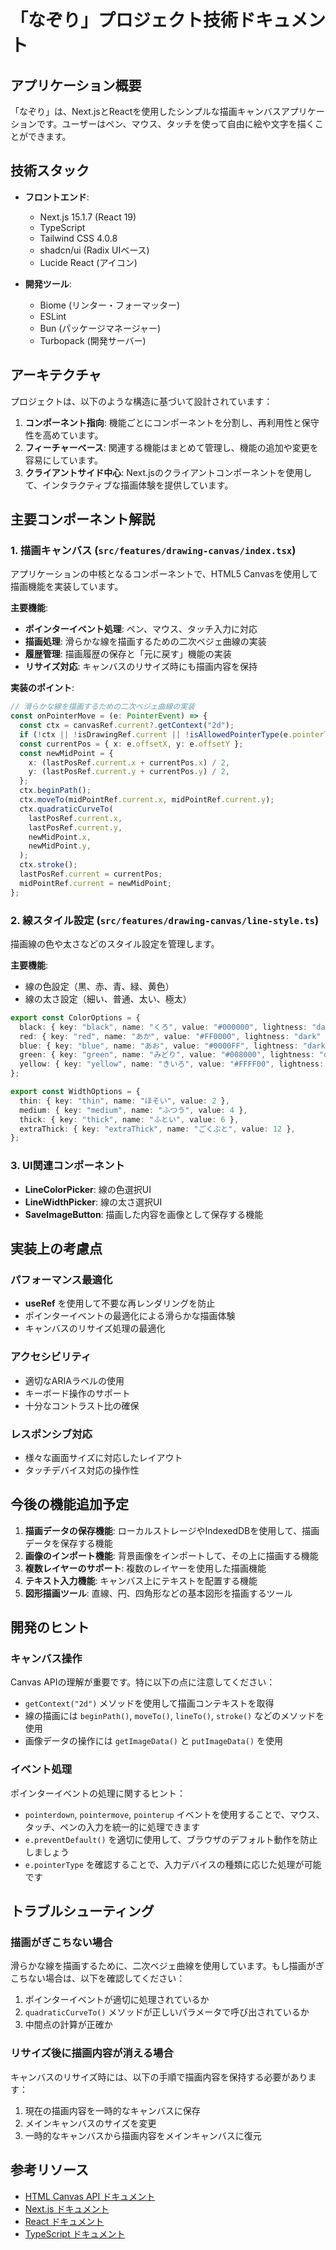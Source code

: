 # 「なぞり」プロジェクト技術ドキュメント

## アプリケーション概要

「なぞり」は、Next.jsとReactを使用したシンプルな描画キャンバスアプリケーションです。ユーザーはペン、マウス、タッチを使って自由に絵や文字を描くことができます。

## 技術スタック

- **フロントエンド**:
  - Next.js 15.1.7 (React 19)
  - TypeScript
  - Tailwind CSS 4.0.8
  - shadcn/ui (Radix UIベース)
  - Lucide React (アイコン)

- **開発ツール**:
  - Biome (リンター・フォーマッター)
  - ESLint
  - Bun (パッケージマネージャー)
  - Turbopack (開発サーバー)

## アーキテクチャ

プロジェクトは、以下のような構造に基づいて設計されています：

1. **コンポーネント指向**: 機能ごとにコンポーネントを分割し、再利用性と保守性を高めています。
2. **フィーチャーベース**: 関連する機能はまとめて管理し、機能の追加や変更を容易にしています。
3. **クライアントサイド中心**: Next.jsのクライアントコンポーネントを使用して、インタラクティブな描画体験を提供しています。

## 主要コンポーネント解説

### 1. 描画キャンバス (`src/features/drawing-canvas/index.tsx`)

アプリケーションの中核となるコンポーネントで、HTML5 Canvasを使用して描画機能を実装しています。

**主要機能**:

- **ポインターイベント処理**: ペン、マウス、タッチ入力に対応
- **描画処理**: 滑らかな線を描画するための二次ベジェ曲線の実装
- **履歴管理**: 描画履歴の保存と「元に戻す」機能の実装
- **リサイズ対応**: キャンバスのリサイズ時にも描画内容を保持

**実装のポイント**:
```typescript
// 滑らかな線を描画するための二次ベジェ曲線の実装
const onPointerMove = (e: PointerEvent) => {
  const ctx = canvasRef.current?.getContext("2d");
  if (!ctx || !isDrawingRef.current || !isAllowedPointerType(e.pointerType)) return;
  const currentPos = { x: e.offsetX, y: e.offsetY };
  const newMidPoint = {
    x: (lastPosRef.current.x + currentPos.x) / 2,
    y: (lastPosRef.current.y + currentPos.y) / 2,
  };
  ctx.beginPath();
  ctx.moveTo(midPointRef.current.x, midPointRef.current.y);
  ctx.quadraticCurveTo(
    lastPosRef.current.x,
    lastPosRef.current.y,
    newMidPoint.x,
    newMidPoint.y,
  );
  ctx.stroke();
  lastPosRef.current = currentPos;
  midPointRef.current = newMidPoint;
};
```

### 2. 線スタイル設定 (`src/features/drawing-canvas/line-style.ts`)

描画線の色や太さなどのスタイル設定を管理します。

**主要機能**:
- 線の色設定（黒、赤、青、緑、黄色）
- 線の太さ設定（細い、普通、太い、極太）

```typescript
export const ColorOptions = {
  black: { key: "black", name: "くろ", value: "#000000", lightness: "dark" },
  red: { key: "red", name: "あか", value: "#FF0000", lightness: "dark" },
  blue: { key: "blue", name: "あお", value: "#0000FF", lightness: "dark" },
  green: { key: "green", name: "みどり", value: "#008000", lightness: "dark" },
  yellow: { key: "yellow", name: "きいろ", value: "#FFFF00", lightness: "light" },
};

export const WidthOptions = {
  thin: { key: "thin", name: "ほそい", value: 2 },
  medium: { key: "medium", name: "ふつう", value: 4 },
  thick: { key: "thick", name: "ふとい", value: 6 },
  extraThick: { key: "extraThick", name: "ごくぶと", value: 12 },
};
```

### 3. UI関連コンポーネント

- **LineColorPicker**: 線の色選択UI
- **LineWidthPicker**: 線の太さ選択UI
- **SaveImageButton**: 描画した内容を画像として保存する機能

## 実装上の考慮点

### パフォーマンス最適化

- **useRef** を使用して不要な再レンダリングを防止
- ポインターイベントの最適化による滑らかな描画体験
- キャンバスのリサイズ処理の最適化

### アクセシビリティ

- 適切なARIAラベルの使用
- キーボード操作のサポート
- 十分なコントラスト比の確保

### レスポンシブ対応

- 様々な画面サイズに対応したレイアウト
- タッチデバイス対応の操作性

## 今後の機能追加予定

1. **描画データの保存機能**: ローカルストレージやIndexedDBを使用して、描画データを保存する機能
2. **画像のインポート機能**: 背景画像をインポートして、その上に描画する機能
3. **複数レイヤーのサポート**: 複数のレイヤーを使用した描画機能
4. **テキスト入力機能**: キャンバス上にテキストを配置する機能
5. **図形描画ツール**: 直線、円、四角形などの基本図形を描画するツール

## 開発のヒント

### キャンバス操作

Canvas APIの理解が重要です。特に以下の点に注意してください：

- `getContext("2d")` メソッドを使用して描画コンテキストを取得
- 線の描画には `beginPath()`, `moveTo()`, `lineTo()`, `stroke()` などのメソッドを使用
- 画像データの操作には `getImageData()` と `putImageData()` を使用

### イベント処理

ポインターイベントの処理に関するヒント：

- `pointerdown`, `pointermove`, `pointerup` イベントを使用することで、マウス、タッチ、ペンの入力を統一的に処理できます
- `e.preventDefault()` を適切に使用して、ブラウザのデフォルト動作を防止しましょう
- `e.pointerType` を確認することで、入力デバイスの種類に応じた処理が可能です

## トラブルシューティング

### 描画がぎこちない場合

滑らかな線を描画するために、二次ベジェ曲線を使用しています。もし描画がぎこちない場合は、以下を確認してください：

1. ポインターイベントが適切に処理されているか
2. `quadraticCurveTo()` メソッドが正しいパラメータで呼び出されているか
3. 中間点の計算が正確か

### リサイズ後に描画内容が消える場合

キャンバスのリサイズ時には、以下の手順で描画内容を保持する必要があります：

1. 現在の描画内容を一時的なキャンバスに保存
2. メインキャンバスのサイズを変更
3. 一時的なキャンバスから描画内容をメインキャンバスに復元

## 参考リソース

- [HTML Canvas API ドキュメント](https://developer.mozilla.org/ja/docs/Web/API/Canvas_API)
- [Next.js ドキュメント](https://nextjs.org/docs)
- [React ドキュメント](https://reactjs.org/docs/getting-started.html)
- [TypeScript ドキュメント](https://www.typescriptlang.org/docs/)
